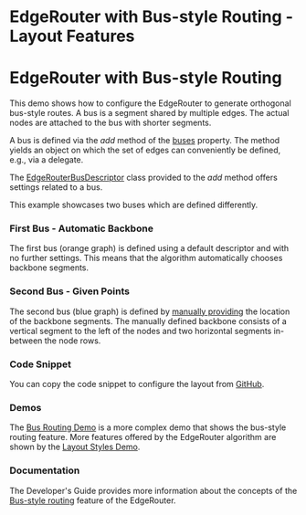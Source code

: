 <!--
 //////////////////////////////////////////////////////////////////////////////
 // @license
 // This file is part of yFiles for HTML 2.6.0.2.
 // Use is subject to license terms.
 //
 // Copyright (c) 2000-2023 by yWorks GmbH, Vor dem Kreuzberg 28,
 // 72070 Tuebingen, Germany. All rights reserved.
 //
 //////////////////////////////////////////////////////////////////////////////
-->
# EdgeRouter with Bus-style Routing - Layout Features

# EdgeRouter with Bus-style Routing

This demo shows how to configure the EdgeRouter to generate orthogonal bus-style routes. A bus is a segment shared by multiple edges. The actual nodes are attached to the bus with shorter segments.

A bus is defined via the _add_ method of the [buses](https://docs.yworks.com/yfileshtml/#/api/EdgeRouterData#buses) property. The method yields an object on which the set of edges can conveniently be defined, e.g., via a delegate.

The [EdgeRouterBusDescriptor](https://docs.yworks.com/yfileshtml/#/api/EdgeRouterBusDescriptor) class provided to the _add_ method offers settings related to a bus.

This example showcases two buses which are defined differently.

### First Bus - Automatic Backbone

The first bus (orange graph) is defined using a default descriptor and with no further settings. This means that the algorithm automatically chooses backbone segments.

### Second Bus - Given Points

The second bus (blue graph) is defined by [manually providing](https://docs.yworks.com/yfileshtml/#/api/EdgeRouterBusDescriptor#busPoints) the location of the backbone segments. The manually defined backbone consists of a vertical segment to the left of the nodes and two horizontal segments in-between the node rows.

### Code Snippet

You can copy the code snippet to configure the layout from [GitHub](https://github.com/yWorks/yfiles-for-html-demos/blob/master/demos/layout-features/edge-router-buses/EdgeRouterBuses.ts).

### Demos

The [Bus Routing Demo](../../layout/busrouting/) is a more complex demo that shows the bus-style routing feature. More features offered by the EdgeRouter algorithm are shown by the [Layout Styles Demo](../../showcase/layoutstyles/).

### Documentation

The Developer's Guide provides more information about the concepts of the [Bus-style routing](https://docs.yworks.com/yfileshtml/#/dguide/polyline_router_bus_routing) feature of the EdgeRouter.

